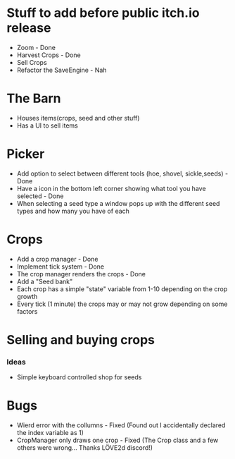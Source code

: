 # Stuff to add before public itch.io release
- Zoom - Done
- Harvest Crops - Done
- Sell Crops
- Refactor the SaveEngine - Nah

# The Barn
- Houses items(crops, seed and other stuff)
- Has a UI to sell items

# Picker
- Add option to select between different tools (hoe, shovel, sickle,seeds) - Done
- Have a icon in the bottom left corner showing what tool you have selected - Done
- When selecting a seed type a window pops up with the different seed types and how many you have of each

# Crops
- Add a crop manager - Done
- Implement tick system - Done
- The crop manager renders the crops - Done
- Add a "Seed bank"
- Each crop has a simple "state" variable from 1-10 depending on the crop growth
- Every tick (1 minute) the crops may or may not grow depending on some factors

# Selling and buying crops
### Ideas
- Simple keyboard controlled shop for seeds

# Bugs
- Wierd error with the collumns - Fixed (Found out I accidentally declared the index variable as 1)
- CropManager only draws one crop - Fixed (The Crop class and a few others were wrong... Thanks LÖVE2d discord!)
